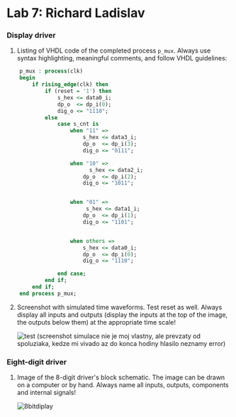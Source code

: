 Lab 7: Richard Ladislav
=======================

### Display driver

1.  Listing of VHDL code of the completed process `p_mux`. Always use
    syntax highlighting, meaningful comments, and follow VHDL
    guidelines:

```vhdl 
    p_mux : process(clk)
    begin
        if rising_edge(clk) then
            if (reset = '1') then
                s_hex <= data0_i;
                dp_o  <= dp_i(0);
                dig_o <= "1110";
            else
                case s_cnt is
                    when "11" =>
                        s_hex <= data3_i;
                        dp_o  <= dp_i(3);
                        dig_o <= "0111";

                    when "10" =>
                          s_hex <= data2_i;
                        dp_o  <= dp_i(2);
                        dig_o <= "1011";


                    when "01" =>
                         s_hex <= data1_i;
                        dp_o  <= dp_i(1);
                        dig_o <= "1101";


                    when others =>
                        s_hex <= data0_i;
                        dp_o  <= dp_i(0);
                        dig_o <= "1110";

                end case;
            end if;
        end if;
    end process p_mux;

```

2.  Screenshot with simulated time waveforms. Test reset as well. Always
    display all inputs and outputs (display the inputs at the top of the
    image, the outputs below them) at the appropriate time scale!

    ![test ](https://user-images.githubusercontent.com/99683944/161702175-9834b44a-488c-466f-9a85-7408f0a7342a.png)
   (screenshot simulace nie je moj vlastny, ale prevzaty od spoluziaka, kedze mi vivado az do konca hodiny hlasilo neznamy error)

### Eight-digit driver

1.  Image of the 8-digit driver's block schematic. The image can be
    drawn on a computer or by hand. Always name all inputs, outputs,
    components and internal signals!

    ![8bitdiplay](https://user-images.githubusercontent.com/99683944/161698971-82a6ca59-e194-42e4-8fe5-a9be696128f7.png)

